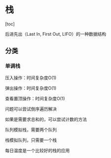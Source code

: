 # 栈

[toc]

后进先出（Last In, First Out, LIFO）的一种数据结构

## 分类

### 单调栈

压入操作：时间复杂度O(1)

弹出操作：时间复杂度O(1)

查看置顶操作：时间复杂度O(1)





问题可以尝试倒序遍历解决

如果是需要求总和的，可以尝试计数的方法

队列模拟栈，需要两个队列

栈模拟队列，只需要一个栈

每日温度是一个比较好的栈的应用